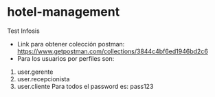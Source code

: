 # hotel-management
Test Infosis

- Link para obtener colección postman: https://www.getpostman.com/collections/3844c4bf6ed1946bd2c6
- Para los usuarios por perfiles son:
1) user.gerente 
2) user.recepcionista
3) user.cliente
Para todos el password es: pass123
